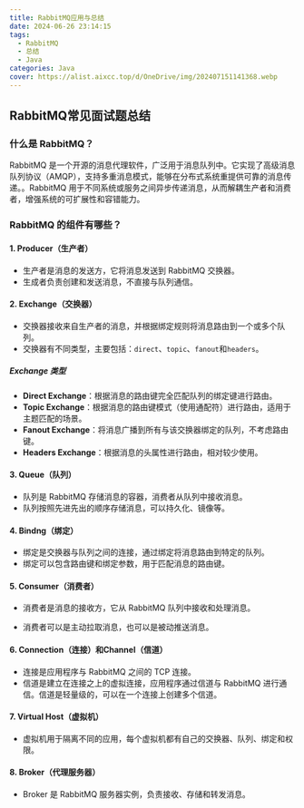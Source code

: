 ```yaml
---
title: RabbitMQ应用与总结
date: 2024-06-26 23:14:15
tags:
  - RabbitMQ
  - 总结
  - Java
categories: Java
cover: https://alist.aixcc.top/d/OneDrive/img/202407151141368.webp
---
```


## RabbitMQ常见面试题总结

### 什么是 RabbitMQ？

RabbitMQ 是一个开源的消息代理软件，广泛用于消息队列中。它实现了高级消息队列协议（AMQP），支持多重消息模式，能够在分布式系统重提供可靠的消息传递。。RabbitMQ 用于不同系统或服务之间异步传递消息，从而解耦生产者和消费者，增强系统的可扩展性和容错能力。



### RabbitMQ 的组件有哪些？

#### 1. Producer（生产者）

- 生产者是消息的发送方，它将消息发送到 RabbitMQ 交换器。
- 生成者负责创建和发送消息，不直接与队列通信。

#### 2. Exchange（交换器）

- 交换器接收来自生产者的消息，并根据绑定规则将消息路由到一个或多个队列。
- 交换器有不同类型，主要包括：`direct`、`topic`、`fanout`和`headers`。

##### Exchange 类型

- **Direct Exchange**：根据消息的路由键完全匹配队列的绑定键进行路由。
- **Topic Exchange**：根据消息的路由键模式（使用通配符）进行路由，适用于主题匹配的场景。
- **Fanout Exchange**：将消息广播到所有与该交换器绑定的队列，不考虑路由键。
- **Headers Exchange**：根据消息的头属性进行路由，相对较少使用。

#### 3. Queue（队列）

- 队列是 RabbitMQ 存储消息的容器，消费者从队列中接收消息。
- 队列按照先进先出的顺序存储消息，可以持久化、镜像等。

#### 4. Bindng（绑定）

- 绑定是交换器与队列之间的连接，通过绑定将消息路由到特定的队列。
- 绑定可以包含路由键和绑定参数，用于匹配消息的路由键。

#### 5. Consumer（消费者）

- 消费者是消息的接收方，它从 RabbitMQ 队列中接收和处理消息。

- 消费者可以是主动拉取消息，也可以是被动推送消息。


#### 6. Connection（连接）和Channel（信道）

- 连接是应用程序与 RabbitMQ 之间的 TCP 连接。
- 信道是建立在连接之上的虚拟连接，应用程序通过信道与 RabbitMQ 进行通信。信道是轻量级的，可以在一个连接上创建多个信道。

#### 7. Virtual Host（虚拟机）

- 虚拟机用于隔离不同的应用，每个虚拟机都有自己的交换器、队列、绑定和权限。

#### 8. Broker（代理服务器）

- Broker 是 RabbitMQ 服务器实例，负责接收、存储和转发消息。

